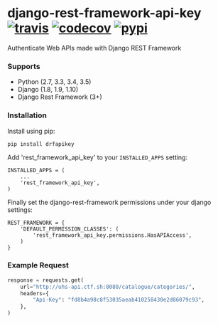 # django-rest-framework-api-key [![travis][travis-image]][travis-url] [![codecov][codecov-image]][codecov-url] [![pypi][pypi-image]][pypi-url]
Authenticate Web APIs made with Django REST Framework


### Supports

  - Python (2.7, 3.3, 3.4, 3.5)
  - Django (1.8, 1.9, 1.10)
  - Django Rest Framework (3+)


### Installation

Install using pip:

    pip install drfapikey

Add 'rest_framework_api_key' to your `INSTALLED_APPS` setting:

    INSTALLED_APPS = (
        ...
        'rest_framework_api_key',
    )

Finally set the django-rest-framework permissions under your django settings:

    REST_FRAMEWORK = {
        'DEFAULT_PERMISSION_CLASSES': (
            'rest_framework_api_key.permissions.HasAPIAccess',
        )
    }


### Example Request

```python
response = requests.get(
    url="http://uhs-api.ctf.sh:8080/catalogue/categories/",
    headers={
        "Api-Key": "fd8b4a98c8f53035aeab410258430e2d86079c93",
    },
)
```


[travis-image]: https://travis-ci.org/ekonstantinidis/django-rest-framework-api-key.svg?branch=master
[travis-url]: https://travis-ci.org/ekonstantinidis/django-rest-framework-api-key

[codecov-image]: https://codecov.io/github/ekonstantinidis/django-rest-framework-api-key/coverage.svg?branch=master
[codecov-url]:https://codecov.io/github/ekonstantinidis/django-rest-framework-api-key?branch=master

[pypi-image]: https://badge.fury.io/py/drfapikey.svg
[pypi-url]: https://pypi.python.org/pypi/drfapikey/

